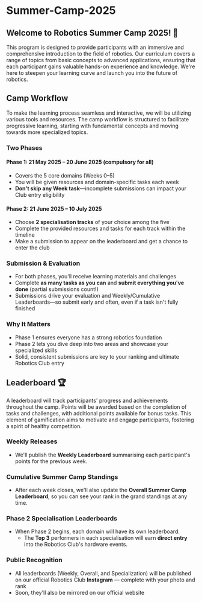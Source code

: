 # Summer-Camp-2025

## **Welcome to Robotics Summer Camp 2025! 🚀**

This program is designed to provide participants with an immersive and comprehensive introduction to the field of robotics. Our curriculum covers a range of topics from basic concepts to advanced applications, ensuring that each participant gains valuable hands-on experience and knowledge. We're here to steepen your learning curve and launch you into the future of robotics.

## **Camp Workflow**

To make the learning process seamless and interactive, we will be utilizing various tools and resources. The camp workflow is structured to facilitate progressive learning, starting with fundamental concepts and moving towards more specialized topics.

### Two Phases

#### Phase 1: 21 May 2025 – 20 June 2025 (compulsory for all)
- Covers the 5 core domains (Weeks 0–5)
- You will be given resources and domain-specific tasks each week
- **Don't skip any Week task**—incomplete submissions can impact your Club entry eligibility

#### Phase 2: 21 June 2025 – 10 July 2025
- Choose **2 specialisation tracks** of your choice among the five
- Complete the provided resources and tasks for each track within the timeline
- Make a submission to appear on the leaderboard and get a chance to enter the club

### Submission & Evaluation
- For both phases, you'll receive learning materials and challenges
- Complete **as many tasks as you can** and **submit everything you've done** (partial submissions count!)
- Submissions drive your evaluation and Weekly/Cumulative Leaderboards—so submit early and often, even if a task isn't fully finished

### Why It Matters
- Phase 1 ensures everyone has a strong robotics foundation
- Phase 2 lets you dive deep into two areas and showcase your specialized skills
- Solid, consistent submissions are key to your ranking and ultimate Robotics Club entry

## **Leaderboard 🏆**

A leaderboard will track participants' progress and achievements throughout the camp. Points will be awarded based on the completion of tasks and challenges, with additional points available for bonus tasks. This element of gamification aims to motivate and engage participants, fostering a spirit of healthy competition.

### Weekly Releases
- We'll publish the **Weekly Leaderboard** summarising each participant's points for the previous week.

### Cumulative Summer Camp Standings
- After each week closes, we'll also update the **Overall Summer Camp Leaderboard**, so you can see your rank in the grand standings at any time.

### Phase 2 Specialisation Leaderboards
- When Phase 2 begins, each domain will have its own leaderboard.
    - The **Top 3** performers in each specialisation will earn **direct entry** into the Robotics Club's hardware events.

### Public Recognition
- All leaderboards (Weekly, Overall, and Specialization) will be published on our official Robotics Club **Instagram** — complete with your photo and rank
- Soon, they'll also be mirrored on our official website

